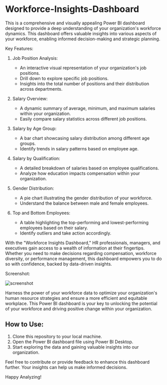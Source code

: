 # Workforce-Insights-Dashboard

This is a comprehensive and visually appealing Power BI dashboard designed to provide a deep understanding of your organization's workforce dynamics. This dashboard offers valuable insights into various aspects of your workforce, enabling informed decision-making and strategic planning.

Key Features:

1. Job Position Analysis:
   - An interactive visual representation of your organization's job positions.
   - Drill down to explore specific job positions.
   - Insights into the total number of positions and their distribution across departments.

2. Salary Overview:
   - A dynamic summary of average, minimum, and maximum salaries within your organization.
   - Easily compare salary statistics across different job positions.

3. Salary by Age Group:
   - A bar chart showcasing salary distribution among different age groups.
   - Identify trends in salary patterns based on employee age.

4. Salary by Qualification:
   - A detailed breakdown of salaries based on employee qualifications.
   - Analyze how education impacts compensation within your organization.

5. Gender Distribution:
   - A pie chart illustrating the gender distribution of your workforce.
   - Understand the balance between male and female employees.

6. Top and Bottom Employees:
   - A table highlighting the top-performing and lowest-performing employees based on their salary.
   - Identify outliers and take action accordingly.

With the "Workforce Insights Dashboard," HR professionals, managers, and executives gain access to a wealth of information at their fingertips. Whether you need to make decisions regarding compensation, workforce diversity, or performance management, this dashboard empowers you to do so with confidence, backed by data-driven insights.

Screenshot:

![screenshot](https://github.com/shubh-vaishnav/workforce-insights-powerbi/assets/130170546/9b1ee3f0-18e0-4b73-a18a-919ebc63b413)



Harness the power of your workforce data to optimize your organization's human resource strategies and ensure a more efficient and equitable workplace. This Power BI dashboard is your key to unlocking the potential of your workforce and driving positive change within your organization.

## How to Use:
1. Clone this repository to your local machine.
2. Open the Power BI dashboard file using Power BI Desktop.
3. Start exploring the data and gaining valuable insights into our organization.

Feel free to contribute or provide feedback to enhance this dashboard further. Your insights can help us make informed decisions.

Happy Analyzing!
